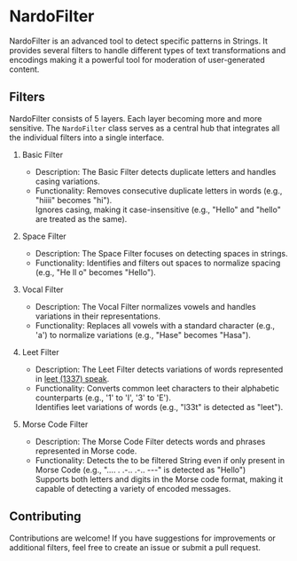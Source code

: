 # NardoFilter
NardoFilter is an advanced tool to detect specific patterns in Strings. It provides several filters to handle different types of text transformations and encodings making it a powerful tool for moderation of user-generated content.

## Filters
NardoFilter consists of 5 layers. Each layer becoming more and more sensitive. The `NardoFilter` class serves as a central hub that integrates all the individual filters into a single interface.

1. Basic Filter
   - Description: The Basic Filter detects duplicate letters and handles casing variations.
   - Functionality:
     Removes consecutive duplicate letters in words (e.g., "hiiii" becomes "hi").  
     Ignores casing, making it case-insensitive (e.g., "Hello" and "hello" are treated as the same).

2. Space Filter
   - Description: The Space Filter focuses on detecting spaces in strings.
   - Functionality:
     Identifies and filters out spaces to normalize spacing (e.g., "He ll o" becomes "Hello").

3. Vocal Filter
   - Description: The Vocal Filter normalizes vowels and handles variations in their representations.
   - Functionality:
     Replaces all vowels with a standard character (e.g., 'a') to normalize variations (e.g., "Hase" becomes "Hasa").

4. Leet Filter
   - Description: The Leet Filter detects variations of words represented in [leet (1337) speak](https://en.wikipedia.org/wiki/Leet).
   - Functionality:
     Converts common leet characters to their alphabetic counterparts (e.g., '1' to 'I', '3' to 'E').  
     Identifies leet variations of words (e.g., "l33t" is detected as "leet").

5. Morse Code Filter
   - Description: The Morse Code Filter detects words and phrases represented in Morse code.
   - Functionality:
     Detects the to be filtered String even if only present in Morse Code (e.g., ".... . .-.. .-.. ---" is detected as "Hello")  
     Supports both letters and digits in the Morse code format, making it capable of detecting a variety of encoded messages.


## Contributing
Contributions are welcome! If you have suggestions for improvements or additional filters, feel free to create an issue or submit a pull request.